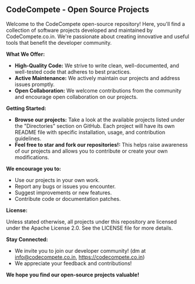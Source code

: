 ## CodeCompete - Open Source Projects

Welcome to the CodeCompete open-source repository! Here, you'll find a collection of software projects developed and maintained by CodeCompete.co.in. We're passionate about creating innovative and useful tools that benefit the developer community.

**What We Offer:**

* **High-Quality Code:** We strive to write clean, well-documented, and well-tested code that adheres to best practices.
* **Active Maintenance:** We actively maintain our projects and address issues promptly.
* **Open Collaboration:** We welcome contributions from the community and encourage open collaboration on our projects.

**Getting Started:**

* **Browse our projects:** Take a look at the available projects listed under the "Directories" section on GitHub. Each project will have its own README file with specific installation, usage, and contribution guidelines.
* **Feel free to star and fork our repositories!:** This helps raise awareness of our projects and allows you to contribute or create your own modifications.

**We encourage you to:**

* Use our projects in your own work.
* Report any bugs or issues you encounter.
* Suggest improvements or new features.
* Contribute code or documentation patches.

**License:**

Unless stated otherwise, all projects under this repository are licensed under the Apache License 2.0. See the LICENSE file for more details.

**Stay Connected:**

* We invite you to join our developer community! (dm at info@codecompete.co.in, https://codecompete.co.in)
* We appreciate your feedback and contributions!

**We hope you find our open-source projects valuable!**
